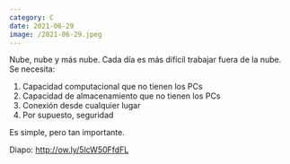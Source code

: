 ```yaml
--- 
category: C
date: 2021-06-29
image: /2021-06-29.jpeg 
--- 
```


Nube, nube y más nube. Cada día es más difícil trabajar fuera de la nube. Se necesita:

1) Capacidad computacional que no tienen los PCs
2) Capacidad de almacenamiento que no tienen los PCs
3) Conexión desde cualquier lugar
4) Por supuesto, seguridad

Es simple, pero tan importante.

Diapo: http://ow.ly/5lcW50FfdFL